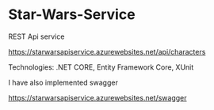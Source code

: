 # Star-Wars-Service
REST Api service

https://starwarsapiservice.azurewebsites.net/api/characters

Technologies: .NET CORE, Entity Framework Core, XUnit

I have also implemented swagger

https://starwarsapiservice.azurewebsites.net/swagger
